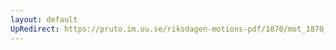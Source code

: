 ```yaml
---
layout: default
UpRedirect: https://pruto.im.uu.se/riksdagen-motions-pdf/1870/mot_1870__ak__36/mot_1870__ak__36-001.pdf
---
```

